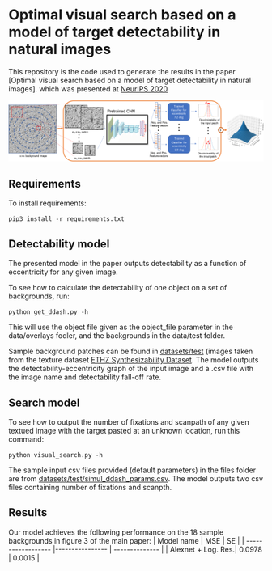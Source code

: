 # Optimal visual search based on a model of target detectability in natural images

This repository is the code used to generate the results in the paper
[Optimal visual search based on a model of target detectability in natural images]. 
which was presented at [NeurIPS 2020](http://https://nips.cc/)

<img src="https://github.com/rashidis/bio_based_detectability/blob/main/arc.png" width="930">

## Requirements

To install requirements:
```setup
pip3 install -r requirements.txt
```

## Detectability model
The presented model in the paper outputs detectability as a function of eccentricity for any given image. 

To see how to calculate the detectability of one object on a set of backgrounds, run:

```produce the detectavility graphs
python get_ddash.py -h
```

This will use the object file given as the object_file parameter in the data/overlays fodler, and the backgrounds in the data/test folder.

Sample background patches can be found in [datasets/test](https://github.com/rashidis/bio_based_detectability/tree/main/data/test) (images taken from the texture dataset [ETHZ Synthesizability Dataset](http://people.ee.ethz.ch/~daid/synthesizability/#Downloads). The model outputs the detectability-eccentricity graph of the input image and a .csv file with the image name and detectability fall-off rate. 

## Search model
To see how to output the number of fixations and scanpath of any given textued image with the target pasted at an unknown location, run this command:

```produce the detectavility graphs
python visual_search.py -h
```

The sample input csv files provided (default parameters) in the files folder are from [datasets/test/simul_ddash_params.csv](https://github.com/rashidis/bio_based_detectability/blob/main/files/simul_ddash_params.csv). The model outputs two csv files containing number of fixations and scanpth. 

## Results

Our model achieves the following performance on the 18 sample backgrounds in figure 3 of the main paper:
| Model name         |       MSE       |         SE     |
| ------------------ |---------------- | -------------- |
| Alexnet + Log. Res.|      0.0978     |      0.0015    |






